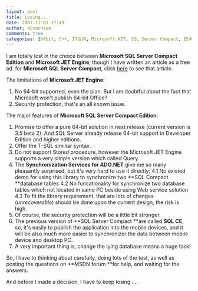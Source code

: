 ```yaml
---
layout: post
title: Losing...
date: 2007-11-01 17:49
author: alvachien
comments: true
categories: [64bit, C++, IT业内, Microsoft.NET, SQL Server Compact, 技术Tips]
---
```

I am totally lost in the choice between **Microsoft SQL Server Compact Edition** and **Microsoft JET Engine**, though I have written an article as a free ad. for **Microsoft SQL Server Compact**, click <a href="http://blog.csdn.net/alvachien/archive/2007/10/16/1827844.aspx" target="_blank">here</a> to see that article.
 
The limitations of **Microsoft JET Engine**:
1. No 64-bit supported, even the plan. But I am doubtful about the fact that Microsoft won't publish 64-bit Office?
2. Security protection, that's an all known issue.
 
The major features of **Microsoft SQL Server Compact Edition**:
1. Promise to offer a pure 64-bit solution in next release (current version is 3.5 beta 2). And SQL Server already release 64-bit support in Developer Edition and higher editions.
2. Offer the T-SQL similiar syntax.
3. Do not support Stored procedure, however the Microsoft JET Engine supports a very simple version which called Query.
4. The **Synchronization Services for ADO.NET** give me so many pleasantly surprised, but it's very hard to use it directly:
4.1 No existed demo for using this library to synchronize two **SQL Compact **database tables
4.2 No funcationality for synchronize two database tables which not located in same PC beside using Web service solution
4.3 To fit the library requirement, that are lots of changes (<em>unrecoverable</em>) should be done upon the current design, the risk is high.
5. Of course, the security protection will be a little bit stronger.
6. The previous version of **SQL Server Compact **are called **SQL CE**, so, it's easily to publish the application into the mobile devices, and it will be also much more easier to synchronizer the data between mobile device and desktop PC.
7. A very important thing is, change the lying database means a huge task!
 
So, I have to thinking about carefully, doing lots of the test, as well as posting the questions on **MSDN forum **for help, and waiting for the answers.
 
And before I made a decision, I have to keep losing ....

